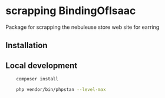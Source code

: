 # scrapping BindingOfIsaac
Package for scrapping the nebuleuse store web site for earring

## Installation


## Local development
```bash
    composer install
```

```bash
    php vendor/bin/phpstan --level-max
```